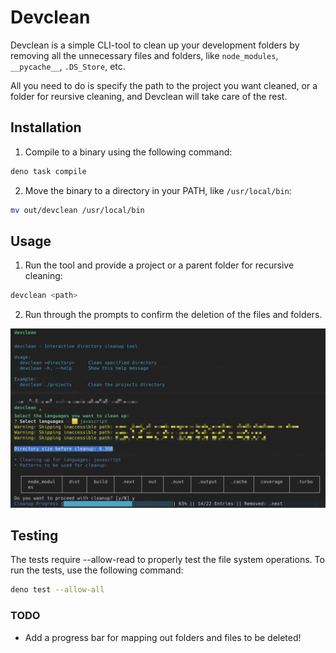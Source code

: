# Devclean

Devclean is a simple CLI-tool to clean up your development folders by removing all the unnecessary files and folders, like `node_modules`, `__pycache__`, `.DS_Store`, etc.

All you need to do is specify the path to the project you want cleaned, or a folder for reursive cleaning, and Devclean will take care of the rest.

## Installation
1. Compile to a binary using the following command:
```bash
deno task compile
```

2. Move the binary to a directory in your PATH, like `/usr/local/bin`:
```bash
mv out/devclean /usr/local/bin
```

## Usage
1. Run the tool and provide a project or a parent folder for recursive cleaning:
```bash
devclean <path>
```
2. Run through the prompts to confirm the deletion of the files and folders.

![alt text](<src/assets/images/CleanShot 2024-12-13 at 16.07.01@2x.png>)

## Testing
The tests require --allow-read to properly test the file system operations.
To run the tests, use the following command:
```bash
deno test --allow-all
```

### TODO
- Add a progress bar for mapping out folders and files to be deleted!

